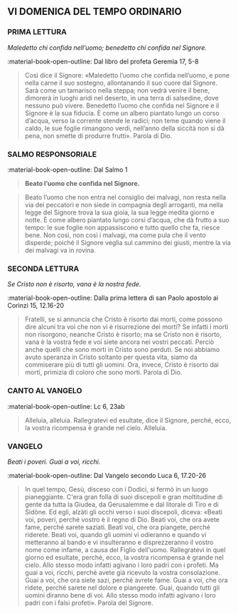 ## VI DOMENICA DEL TEMPO ORDINARIO
> 
### PRIMA LETTURA
*Maledetto chi confida nell’uomo; benedetto chi confida nel Signore.*

:material-book-open-outline: Dal libro del profeta Geremìa
17, 5-8

> Così dice il Signore: «Maledetto l’uomo che confida nell’uomo, e pone nella carne il suo sostegno, allontanando il suo cuore dal Signore. Sarà come un tamarisco nella steppa; non vedrà venire il bene, dimorerà in luoghi aridi nel deserto, in una terra di salsedine, dove nessuno può vivere. Benedetto l’uomo che confida nel Signore e il Signore è la sua fiducia. È come un albero piantato lungo un corso d’acqua, verso la corrente stende le radici; non teme quando viene il caldo, le sue foglie rimangono verdi, nell’anno della siccità non si dà pena, non smette di produrre frutti». Parola di Dio.
> 
### SALMO RESPONSORIALE
:material-book-open-outline: Dal Salmo 1

>**Beato l’uomo che confida nel Signore.**

> Beato l’uomo che non entra nel consiglio dei malvagi,
> non resta nella via dei peccatori
> e non siede in compagnia degli arroganti,
> ma nella legge del Signore trova la sua gioia,
> la sua legge medita giorno e notte.
> È come albero piantato lungo corsi d’acqua,
> che dà frutto a suo tempo:
> le sue foglie non appassiscono
> e tutto quello che fa, riesce bene.
> Non così, non così i malvagi,
> ma come pula che il vento disperde;
> poiché il Signore veglia sul cammino dei giusti,
> mentre la via dei malvagi va in rovina.
> 
### SECONDA LETTURA
*Se Cristo non è risorto, vana è la nostra fede.*

:material-book-open-outline: Dalla prima lettera di san Paolo apostolo ai Corìnzi
15, 12.16-20

> Fratelli, se si annuncia che Cristo è risorto dai morti, come possono dire alcuni tra voi che non vi è risurrezione dei morti? Se infatti i morti non risorgono, neanche Cristo è risorto; ma se Cristo non è risorto, vana è la vostra fede e voi siete ancora nei vostri peccati. Perciò anche quelli che sono morti in Cristo sono perduti. Se noi abbiamo avuto speranza in Cristo soltanto per questa vita, siamo da commiserare più di tutti gli uomini. Ora, invece, Cristo è risorto dai morti, primizia di coloro che sono morti. Parola di Dio.
> 
### CANTO AL VANGELO
:material-book-open-outline: Lc 6, 23ab

> Alleluia, alleluia.
> Rallegratevi ed esultate, dice il Signore,
> perché, ecco, la vostra ricompensa è grande nel cielo.
> Alleluia.
> 
### VANGELO
*Beati i poveri. Guai a voi, ricchi.*

:material-book-open-outline: Dal Vangelo secondo Luca
6, 17.20-26

> In quel tempo, Gesù, disceso con i Dodici, si fermò in un luogo pianeggiante. C'era gran folla di suoi discepoli e gran moltitudine di gente da tutta la Giudea, da Gerusalemme e dal litorale di Tiro e di Sidòne. Ed egli, alzàti gli occhi verso i suoi discepoli, diceva: «Beati voi, poveri, perché vostro è il regno di Dio. Beati voi, che ora avete fame, perché sarete saziati. Beati voi, che ora piangete, perché riderete. Beati voi, quando gli uomini vi odieranno e quando vi metteranno al bando e vi insulteranno e disprezzeranno il vostro nome come infame, a causa del Figlio dell'uomo. Rallegratevi in quel giorno ed esultate, perché, ecco, la vostra ricompensa è grande nel cielo. Allo stesso modo infatti agivano i loro padri con i profeti. Ma guai a voi, ricchi, perché avete già ricevuto la vostra consolazione. Guai a voi, che ora siete sazi, perché avrete fame. Guai a voi, che ora ridete, perché sarete nel dolore e piangerete. Guai, quando tutti gli uomini diranno bene di voi. Allo stesso modo infatti agivano i loro padri con i falsi profeti». Parola del Signore.